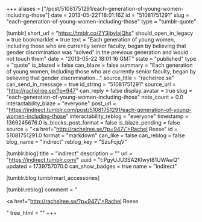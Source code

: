 +++
aliases = ["/post/51081751291/each-generation-of-young-women-including-those"]
date = 2013-05-22T18:01:16Z
id = "51081751291"
slug = "each-generation-of-young-women-including-those"
type = "tumblr-quote"

[tumblr]
short_url = "https://tmblr.co/ZY3jbylajQhx"
should_open_in_legacy = true
bookmarklet = true
text = "Each generation of young women, including those who are currently senior faculty, began by believing that gender discrimination was “solved” in the previous generation and would not touch them"
date = "2013-05-22 18:01:16 GMT"
state = "published"
type = "quote"
is_blazed = false
can_blaze = false
summary = "Each generation of young women, including those who are currently senior faculty, began by believing that gender discrimination..."
source_title = "rachelree.se"
can_send_in_message = true
id_string = "51081751291"
source_url = "http://rachelree.se/?p=947"
can_reply = false
display_avatar = true
slug = "each-generation-of-young-women-including-those"
note_count = 0.0
interactability_blaze = "everyone"
post_url = "https://indirect.tumblr.com/post/51081751291/each-generation-of-young-women-including-those"
interactability_reblog = "everyone"
timestamp = 1369245676.0
is_blocks_post_format = false
is_blaze_pending = false
source = "<a href=\"http://rachelree.se/?p=947\">Rachel Reese</a>"
id = 51081751291.0
format = "markdown"
can_like = false
can_reblog = false
blog_name = "indirect"
reblog_key = "SzuFcjqV"

[tumblr.blog]
title = "indirect"
description = ""
url = "https://indirect.tumblr.com/"
uuid = "t:PgyUJU3SA2Klwyt81UWAwQ"
updated = 1739757070.0
can_show_badges = true
name = "indirect"

[tumblr.blog.tumblrmart_accessories]

[tumblr.reblog]
comment = "<p><a href=\"http://rachelree.se/?p=947\">Rachel Reese</a></p>"
tree_html = ""
+++
